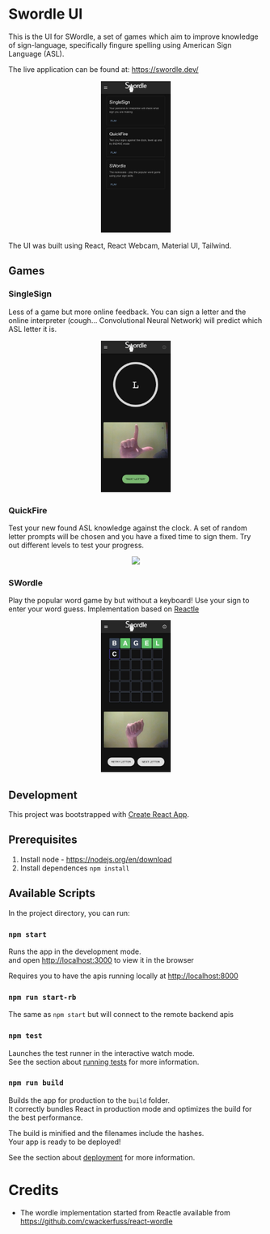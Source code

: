 # Swordle UI

This is the UI for SWordle, a set of games which aim to improve knowledge of
sign-language, specifically fingure spelling using American Sign Language (ASL).

The live application can be found at: https://swordle.dev/

<p align="center">
  <img height="300" src="docs/images/home.jpg">
</p>

The UI was built using React, React Webcam, Material UI, Tailwind.

## Games

### SingleSign

Less of a game but more online feedback. You can sign a letter and the online
interpreter (cough... Convolutional Neural Network) will predict which ASL letter
it is.

<p align="center">
  <img height="300" src="docs/images/single-sign.jpg">
</p>

### QuickFire

Test your new found ASL knowledge against the clock. A set of random letter prompts
will be chosen and you have a fixed time to sign them. Try out different levels
to test your progress.

<p align="center">
  <img height="300" src="docs/images/quickfire.gif">
</p>

### SWordle

Play the popular word game by but without a keyboard! Use your sign to enter your
word guess. Implementation based on [Reactle](https://github.com/cwackerfuss/react-wordle)

<p align="center">
  <img height="300" src="docs/images/swordle.jpg">
</p>

## Development

This project was bootstrapped with [Create React App](https://github.com/facebook/create-react-app).

## Prerequisites

1. Install node - https://nodejs.org/en/download
2. Install dependences `npm install`

## Available Scripts

In the project directory, you can run:

### `npm start`

Runs the app in the development mode.\
and open [http://localhost:3000](http://localhost:3000) to view it in the browser

Requires you to have the apis running locally at [http://localhost:8000](http://localhost:8000)

### `npm run start-rb`

The same as `npm start` but will connect to the remote backend apis

### `npm test`

Launches the test runner in the interactive watch mode.\
See the section about [running tests](https://facebook.github.io/create-react-app/docs/running-tests) for more information.

### `npm run build`

Builds the app for production to the `build` folder.\
It correctly bundles React in production mode and optimizes the build for the best performance.

The build is minified and the filenames include the hashes.\
Your app is ready to be deployed!

See the section about [deployment](https://facebook.github.io/create-react-app/docs/deployment) for more information.

# Credits

- The wordle implementation started from Reactle available from https://github.com/cwackerfuss/react-wordle
